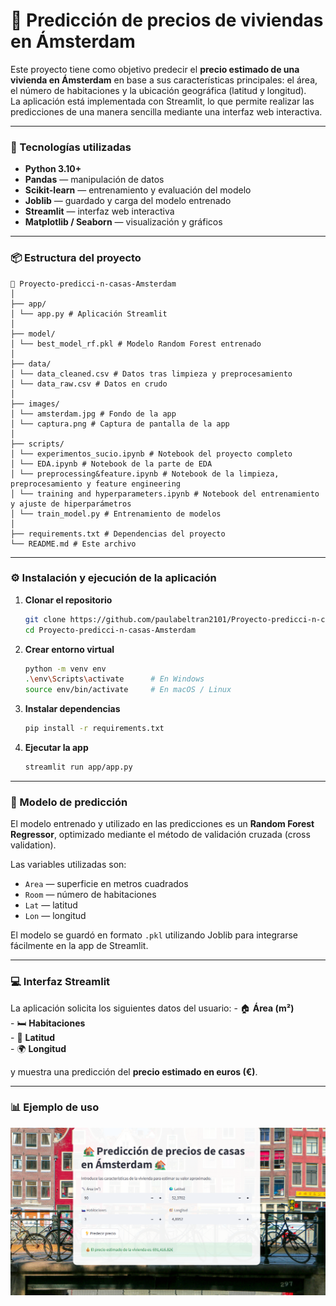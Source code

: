 # 🏡 Predicción de precios de viviendas en Ámsterdam

Este proyecto tiene como objetivo predecir el **precio estimado de una vivienda en Ámsterdam** en base a sus características principales: el área, el número de habitaciones y la ubicación geográfica (latitud y longitud).  
La aplicación está implementada con Streamlit, lo que permite realizar las predicciones de una manera sencilla mediante una interfaz web interactiva.

---

### 🚀 Tecnologías utilizadas

- **Python 3.10+**  
- **Pandas** — manipulación de datos  
- **Scikit-learn** — entrenamiento y evaluación del modelo  
- **Joblib** — guardado y carga del modelo entrenado  
- **Streamlit** — interfaz web interactiva  
- **Matplotlib / Seaborn** — visualización y gráficos

---

### 📦 Estructura del proyecto

```plaintext
📁 Proyecto-predicci-n-casas-Amsterdam
│
├── app/
│ └── app.py # Aplicación Streamlit
│
├── model/
│ └── best_model_rf.pkl # Modelo Random Forest entrenado
│
├── data/
│ └── data_cleaned.csv # Datos tras limpieza y preprocesamiento
│ └── data_raw.csv # Datos en crudo
│
├── images/
│ └── amsterdam.jpg # Fondo de la app
│ └── captura.png # Captura de pantalla de la app
│
├── scripts/
│ └── experimentos_sucio.ipynb # Notebook del proyecto completo
│ └── EDA.ipynb # Notebook de la parte de EDA
│ └── preprocessing&feature.ipynb # Notebook de la limpieza, preprocesamiento y feature engineering
│ └── training and hyperparameters.ipynb # Notebook del entrenamiento y ajuste de hiperparámetros
│ └── train_model.py # Entrenamiento de modelos
│ 
├── requirements.txt # Dependencias del proyecto
└── README.md # Este archivo
```

---

### ⚙️ Instalación y ejecución de la aplicación

1. **Clonar el repositorio**

   ```bash
   git clone https://github.com/paulabeltran2101/Proyecto-predicci-n-casas-Amsterdam.git
   cd Proyecto-predicci-n-casas-Amsterdam

2. **Crear entorno virtual**
   ```bash
   python -m venv env
   .\env\Scripts\activate      # En Windows
   source env/bin/activate     # En macOS / Linux

3. **Instalar dependencias**
   ```bash
   pip install -r requirements.txt 
   ```

4. **Ejecutar la app**
   ```bash
   streamlit run app/app.py
   ```

---

### 🧠 Modelo de predicción

El modelo entrenado y utilizado en las predicciones es un **Random Forest Regressor**, optimizado mediante el método de validación cruzada (cross validation).  

Las variables utilizadas son:
  - `Area` — superficie en metros cuadrados  
  - `Room` — número de habitaciones  
  - `Lat` — latitud  
  - `Lon` — longitud  

El modelo se guardó en formato `.pkl` utilizando Joblib para integrarse fácilmente en la app de Streamlit.

---

### 💻 Interfaz Streamlit

La aplicación solicita los siguientes datos del usuario:
    - 🏠 **Área (m²)**  
    - 🛏️ **Habitaciones**  
    - 📍 **Latitud**  
    - 🌍 **Longitud**
  
y muestra una predicción del **precio estimado en euros (€)**.

---

### 📊 Ejemplo de uso

![Ejemplo de app](images/captura.png)
